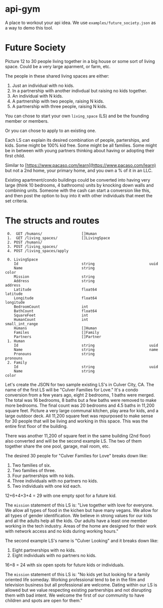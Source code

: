 # api-gym
A place to workout your api idea. We use `examples/future_society.json` as a way to demo this tool.

# Future Society
Picture 12 to 30 people living together in a big house or some sort of living space. Could be a very large aparment, or farm, etc.

The people in these shared living spaces are either:

1. Just an individual with no kids.
2. In a partnership with another indivdual but raising no kids together.
3. An individual with N kids.
4. A partnership with two people, raising N kids.
5. A partnership with three people, raising N kids.

You can chose to start your own `living_space` (LS) and be the founding member or members.

Or you can chose to apply to an existing one.

Each LS can explain its desired combination of people, parterships, and kids. Some might be 100% kid free. Some might be all families. Some might be in between with young partners thinking about having or adopting their first child.

Similar to [https://www.pacaso.com/learn](https://www.pacaso.com/learn) but not a 2nd home, your primary home, and you own a % of it in an LLC.

Existing apartment/condo buildings could be converted into having very large (think 10 bedrooms, 4 bathrooms) units by knocking down walls and combining units. Someone with the cash can start a conversion like this, and then post the option to buy into it with other individuals that meet the set criteria.

# The structs and routes

```
 0.  GET /humans/                  []Human
 1.  GET /living_spaces/           []LivingSpace
 2. POST /humans/
 3. POST /living_spaces/
 4. POST /living_spaces/apply

 0. LivingSpace
    Id                             string                         uuid
    Name                           string                         color
    Mission                        string                         
    Address                        string                         address
    Latitude                       float64                        latitude
    Longitude                      float64                        longitude
    BedroomCount                   int
    BathCount                      float64
    SquareFeet                     int
    HumanCount                     int                            small_int_range
    Humans                         []Human
    Familes                        []Family
    Partners                       []Partner
 1. Human
    Id                             string                         uuid
    Name                           string                         name
    Pronouns                       string                         pronouns
 2. Family
    Id                             string                         uuid
    Name                           string                         color
```

Let's create the JSON for two sample existing LS's in Culver City, CA. The name of the first LS will be "Culver Families for Love." It's a condo conversion from a few years ago, eight 2 bedrooms, 1 baths were merged. The total was 16 bedrooms, 8 baths but a few baths were removed to make more bedrooms. The final count was 20 bedrooms and 4.5 baths in 11,200 square feet. Picture a very large communal kitchen, play area for kids, and a large outdoor deck. All 11,200 square feet was repurposed to make sense for 30 people that will be living and working in this space. This was the entire first floor of the building.

There was another 11,200 of square feet in the same building (2nd floor) also converted and will be the second example LS. The two of them together share the one pool, garage, mail room, etc.

The desired 30 people for "Culver Families for Love" breaks down like:

1. Two families of six.
2. Two families of three.
3. Four partnerships with no kids.
4. Three individuals with no partners no kids.
5. Two individuals with one kid each.

12+6+4+3+4 = 29 with one empty spot for a future kid.

The `mission` statement of this LS is: "Live together with love for everyone. We allow all types of food in the kichen but have many vegans. We allow for all types of gender identification. We believe in strong values for our kids and all the adults help all the kids. Our adults have a least one member working in the tech industry. Areas of the home are designed for their work with network access and no kids during working hours."

The second example LS's name is "Culver Looking" and it breaks down like:

1. Eight partnerships with no kids.
2. Eight individuals with no partners no kids.

16+8 = 24 with six open spots for future kids or individuals.

The `mission` statement of this LS is: "No kids yet but looking for a family oriented life someday. Working professional tend to be in the film and television business but all professional are welcome. Dating within our LS is allowed but we value respecting existing partnerships and not disrupting them with bad intent. We welcome the first of our community to have children and spots are open for them."

